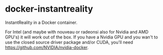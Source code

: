 # docker-instantreality
InstantReality in a Docker container.

For Intel (and maybe with nouveau or radeonsi also for Nvidia and AMD GPU's) it will work out of the box. If you have a Nvidia GPU and you wan't to use the closed source driver package and/or CUDA, you'll need https://github.com/NVIDIA/nvidia-docker.
